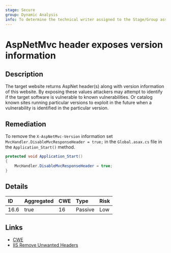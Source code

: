 ```yaml
---
stage: Secure
group: Dynamic Analysis
info: To determine the technical writer assigned to the Stage/Group associated with this page, see https://about.gitlab.com/handbook/product/ux/technical-writing/#assignments
---
```


# AspNetMvc header exposes version information

## Description

The target website returns AspNet header(s) along with version information of this website. By
exposing these values attackers may attempt to identify if the target software is vulnerable to known
vulnerabilities. Or catalog known sites running particular versions to exploit in the future when a
vulnerability is identified in the particular version.

## Remediation

To remove the `X-AspNetMvc-Version` information set `MvcHandler.DisableMvcResponseHeader = true;` in the
`Global.asax.cs` file in the `Application_Start()` method.

```cs
protected void Application_Start()
{
    MvcHandler.DisableMvcResponseHeader = true;
}
```

## Details

| ID | Aggregated | CWE | Type | Risk |
|:---|:--------|:--------|:--------|:--------|
| 16.6 | true | 16 | Passive | Low |

## Links

- [CWE](https://cwe.mitre.org/data/definitions/16.html)
- [IIS Remove Unwanted Headers](https://techcommunity.microsoft.com/t5/iis-support-blog/remove-unwanted-http-response-headers/ba-p/369710)
